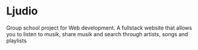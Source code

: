 # Ljudio
Group school project for Web development. A fullstack website that allows you to listen to musik, share musik and search through artists, songs and playlists
